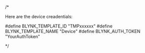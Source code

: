 /*

Here are the device creadentials:

#define BLYNK_TEMPLATE_ID     "TMPxxxxxx"
#define BLYNK_TEMPLATE_NAME   "Device"
#define BLYNK_AUTH_TOKEN      "YourAuthToken"

*/


